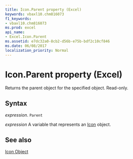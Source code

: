 ```yaml
---
title: Icon.Parent property (Excel)
keywords: vbaxl10.chm816073
f1_keywords:
- vbaxl10.chm816073
ms.prod: excel
api_name:
- Excel.Icon.Parent
ms.assetid: e7dc32a0-8cb2-d56b-e75b-bdf2c10cf846
ms.date: 06/08/2017
localization_priority: Normal
---
```



# Icon.Parent property (Excel)

Returns the parent object for the specified object. Read-only.


## Syntax

_expression_. `Parent`

_expression_ A variable that represents an [Icon](Excel.Icon.md) object.


## See also


[Icon Object](Excel.Icon.md)

